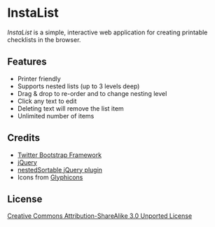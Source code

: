 InstaList
=========

*InstaList* is a simple, interactive web application for creating printable checklists in the browser.

Features
--------

* Printer friendly
* Supports nested lists (up to 3 levels deep)
* Drag & drop to re-order and to change nesting level
* Click any text to edit
* Deleting text will remove the list item
* Unlimited number of items

Credits
-------

* [Twitter Bootstrap Framework](http://twitter.github.com/bootstrap/)
* [jQuery](http://jquery.com/)
* [nestedSortable jQuery plugin](https://github.com/mjsarfatti/nestedSortable)
* Icons from [Glyphicons](http://glyphicons.com/)

License
-------

[Creative Commons Attribution-ShareAlike 3.0 Unported License](http://creativecommons.org/licenses/by-sa/3.0/)